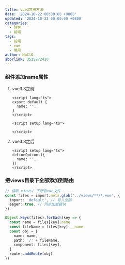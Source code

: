 ```yaml
---
title: vue3常用方法
date: '2024-10-22 00:00:00 +0800'
updated: '2024-10-22 00:00:00 +0800'
categories:
  - 博客
  - 前端
tags:
  - 前端
  - vue
  - 常用
author: NaClO
abbrlink: 3525272420
---
```


### 组件添加name属性

1. vue3.3之前

   ```vue
   <script lang="ts">
   export default {
     name: '',
   }
   </script>
   
   <script setup lang="ts">
   
   </script>
   ```

2. vue3.3之后

   ```vue
   <script setup lang="ts">
   defineOptions({
     name: '',
   })
   </script>
   ```

### 把views目录下全部添加到路由

```typescript
// 读取 views/ 下所有vue文件
const files = import.meta.glob('../views/**/*.vue', {
  import: 'default', // 导入全部
  eager: true, // 同步加载模块
})

Object.keys(files).forEach(key => {
  const name = files[key].name
  const fileName = files[key].__name
  const obj = {
    name: name,
    path: '/' + fileName,
    component: files[key],
  }
  router.addRoute(obj)
})
```

